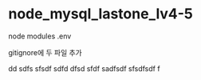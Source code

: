 ﻿# node_mysql_lastone_lv4-5

node modules
.env

gitignore에 두 파일 추가

dd
sdfs
sfsdf
sdfd
dfsd
sfdf
sadfsdf
sfsdfsdf
f
